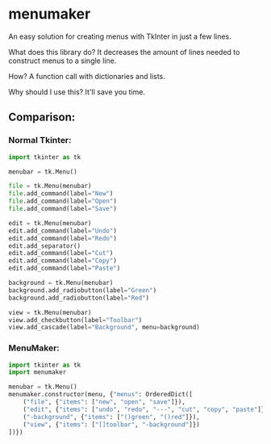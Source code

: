 # menumaker
An easy solution for creating menus with TkInter in just a few lines.

What does this library do? It decreases the amount of lines needed to construct menus to a single line.

How? A function call with dictionaries and lists.

Why should I use this? It'll save you time.

## Comparison:
### Normal Tkinter:
```python
import tkinter as tk

menubar = tk.Menu()

file = tk.Menu(menubar)
file.add_command(label="New")
file.add_command(label="Open")
file.add_command(label="Save")

edit = tk.Menu(menubar)
edit.add_command(label="Undo")
edit.add_command(label="Redo")
edit.add_separator()
edit.add_command(label="Cut")
edit.add_command(label="Copy")
edit.add_command(label="Paste")

background = tk.Menu(menubar)
background.add_radiobutton(label="Green")
background.add_radiobutton(label="Red")

view = tk.Menu(menubar)
view.add_checkbutton(label="Toolbar")
view.add_cascade(label="Background", menu=background)
```

### MenuMaker:
```python
import tkinter as tk
import menumaker

menubar = tk.Menu()
menumaker.constructor(menu, {"menus": OrderedDict([
    ("file", {"items": ["new", "open", "save"]}),
    ("edit", {"items": ["undo", "redo", "---", "cut", "copy", "paste"]}),
    ("-background", {"items": ["()green", "()red"]}),
    ("view", {"items": ["[]toolbar", "-background"]})
])})
```